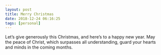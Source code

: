```yaml
---
layout: post
title: Merry Christmas 
date: 2018-12-24 06:16:25
tags: [personal]
---
```


Let’s give generously this Christmas, and here’s to a happy new year. May the peace of Christ, which surpasses all understanding, guard your hearts and minds in the coming months. 
